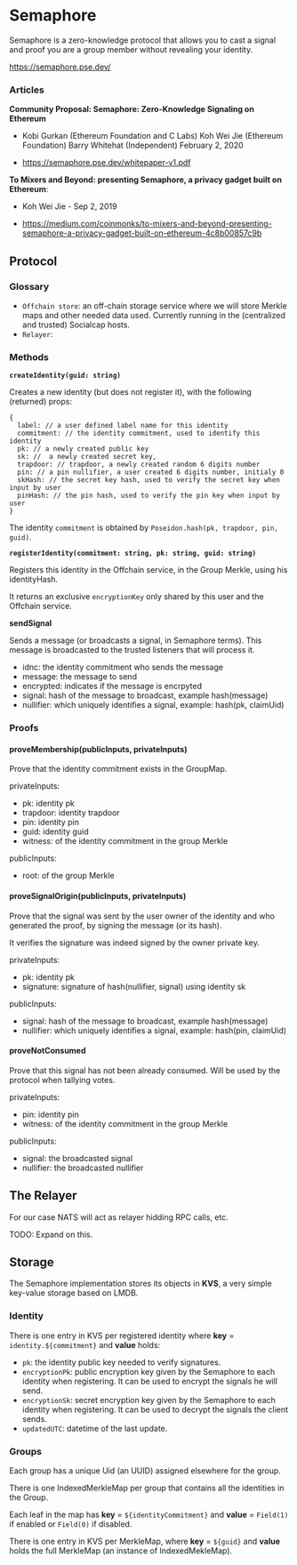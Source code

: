 
# Semaphore

Semaphore is a zero-knowledge protocol that allows you to cast a signal and 
proof you are a group member without revealing your identity.

https://semaphore.pse.dev/

### Articles

**Community Proposal:
Semaphore: Zero-Knowledge Signaling on Ethereum**

- Kobi Gurkan (Ethereum Foundation and C Labs) 
  Koh Wei Jie (Ethereum Foundation)
  Barry Whitehat (Independent)
  February 2, 2020

- https://semaphore.pse.dev/whitepaper-v1.pdf

**To Mixers and Beyond: presenting Semaphore, a privacy gadget built on Ethereum**: 

- Koh Wei Jie - Sep 2, 2019

- https://medium.com/coinmonks/to-mixers-and-beyond-presenting-semaphore-a-privacy-gadget-built-on-ethereum-4c8b00857c9b

## Protocol

### Glossary

- `Offchain store`: an off-chain storage service where we will store Merkle maps and other needed data used. Currently running in the (centralized and trusted) Socialcap hosts.
- `Relayer`: 

### Methods

**`createIdentity(guid: string)`** 

Creates a new identity (but does not register it), with the following (returned) props: 
~~~
{
  label: // a user defined label name for this identity
  commitment: // the identity commitment, used to identify this identity
  pk: // a newly created public key 
  sk: //  a newly created secret key, 
  trapdoor: // trapdoor, a newly created random 6 digits number 
  pin: // a pin nullifier, a user created 6 digits number, initialy 0
  skHash: // the secret key hash, used to verify the secret key when input by user
  pinHash: // the pin hash, used to verify the pin key when input by user
}
~~~

The identity `commitment` is obtained by `Poseidon.hash(pk, trapdoor, pin, guid)`.

**`registerIdentity(commitment: string, pk: string, guid: string)`**

Registers this identity in the Offchain service, in the Group Merkle, using his identityHash.

It returns an exclusive `encryptionKey` only shared by this user and the Offchain service.

**sendSignal**

Sends a message (or broadcasts a signal, in Semaphore terms). This message is 
 broadcasted to the trusted listeners that will process it.

- idnc: the identity commitment who sends the message
- message: the message to send 
- encrypted: indicates if the message is encrpyted
- signal: hash of the message to broadcast, example hash(message)
- nullifier: which uniquely identifies a signal, example: hash(pk, claimUid)

### Proofs

#### proveMembership(publicInputs, privateInputs)

Prove that the identity commitment exists in the GroupMap. 

privateInputs: 
- pk: identity pk
- trapdoor: identity trapdoor
- pin: identity pin
- guid: identity guid
- witness: of the identity commitment in the group Merkle

publicInputs: 
- root: of the group Merkle

#### proveSignalOrigin(publicInputs, privateInputs)

Prove that the signal was sent by the user owner of the identity and who generated the proof, by signing the message (or its hash).

It verifies the signature was indeed signed by the owner private key.

privateInputs: 
- pk: identity pk 
- signature: signature of hash(nullifier, signal) using identity sk

publicInputs: 
- signal: hash of the message to broadcast, example hash(message)
- nullifier: which uniquely identifies a signal, example: hash(pin, claimUid)

#### proveNotConsumed

Prove that this signal has not been already consumed. Will be used by the protocol when tallying votes.

privateInputs: 
- pin: identity pin 
- witness: of the identity commitment in the group Merkle

publicInputs: 
- signal: the broadcasted signal 
- nullifier: the broadcasted nullifier

## The Relayer

For our case NATS will act as relayer hidding RPC calls, etc. 

TODO: Expand on this.

## Storage

The Semaphore implementation stores its objects in **KVS**, a very simple 
key-value storage based on LMDB.

### Identity 

There is one entry in KVS per registered identity where **key** = `identity.${commitment}`
 and **value** holds:

  - `pk`: the identity public key needed to verify signatures.
  - `encryptionPk`: public encryption key given by the Semaphore to each identity when registering. It can be used to encrypt the signals he will send.
  - `encryptionSk`: secret encryption key given by the Semaphore to each identity when registering. It can be used to decrypt the signals the client sends.
  - `updatedUTC`: datetime of the last update.

### Groups

Each group has a unique Uid (an UUID) assigned elsewhere for the group.

There is one IndexedMerkleMap per group that contains all the identities in the Group. 

Each leaf in the map has **key** = `${identityCommitment}` and **value** = `Field(1)`
 if enabled or `Field(0)` if disabled. 

There is one entry in KVS per MerkleMap, where **key** = `${guid}`
 and **value** holds the full MerkleMap (an instance of IndexedMekleMap).

